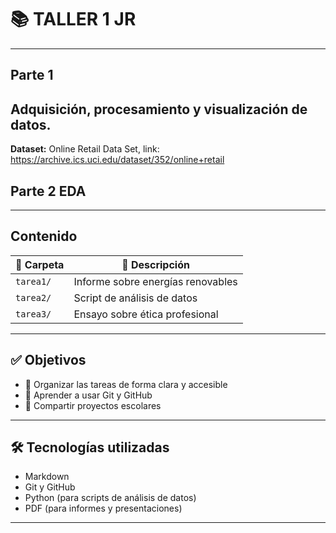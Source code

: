 # 📚 TALLER 1 JR
---
## **Parte 1** 
Adquisición, procesamiento y visualización de datos.
---
**Dataset:** Online Retail Data Set, link:
https://archive.ics.uci.edu/dataset/352/online+retail
## **Parte 2** EDA
---

## **Contenido**

| 📁 Carpeta   | 📄 Descripción                    |
|-------------|----------------------------------|
| `tarea1/`   | Informe sobre energías renovables |
| `tarea2/`   | Script de análisis de datos       |
| `tarea3/`   | Ensayo sobre ética profesional    |

---

## ✅ **Objetivos**

- 📌 Organizar las tareas de forma clara y accesible
- 📌 Aprender a usar Git y GitHub
- 📌 Compartir proyectos escolares

---

## 🛠️ **Tecnologías utilizadas**

- Markdown
- Git y GitHub
- Python (para scripts de análisis de datos)
- PDF (para informes y presentaciones)

---
